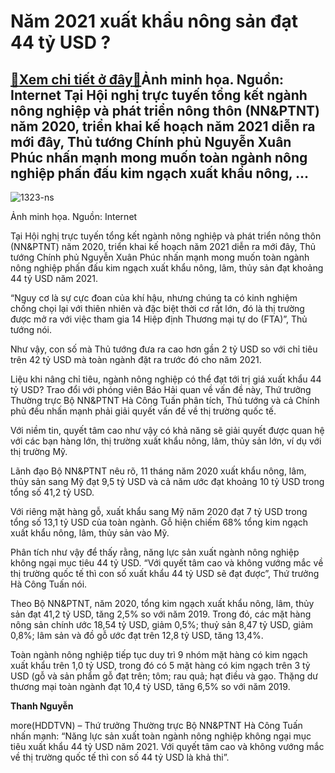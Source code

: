 Năm 2021 xuất khẩu nông sản đạt 44 tỷ USD ?
===========================================

[:gift:Xem chi tiết ở đây:gift:](https://hddtvn.com/nam-2021-xuat-khau-nong-san-dat-44-ty-usd/)Ảnh minh họa. Nguồn: Internet Tại Hội nghị trực tuyến tổng kết ngành nông nghiệp và phát triển nông thôn (NN&PTNT) năm 2020, triển khai kế hoạch năm 2021 diễn ra mới đây, Thủ tướng Chính phủ Nguyễn Xuân Phúc nhấn mạnh mong muốn toàn ngành nông nghiệp phấn đấu kim ngạch xuất khẩu nông, …
-----------------------------------------------------------------------------------------------------------------------------------------------------------------------------------------------------------------------------------------------------------------------------------------------





![1323-ns](https://hddtvn.com/wp-content/uploads/2021/01/1323_ns.jpg "Năm 2021 xuất khẩu nông sản đạt 44 tỷ USD ?")


Ảnh minh họa. Nguồn: Internet



Tại Hội nghị trực tuyến tổng kết ngành nông nghiệp và phát triển nông thôn (NN&PTNT) năm 2020, triển khai kế hoạch năm 2021 diễn ra mới đây, Thủ tướng Chính phủ Nguyễn Xuân Phúc nhấn mạnh mong muốn toàn ngành nông nghiệp phấn đấu kim ngạch xuất khẩu nông, lâm, thủy sản đạt khoảng 44 tỷ USD năm 2021.


“Nguy cơ là sự cực đoan của khí hậu, nhưng chúng ta có kinh nghiệm chống chọi lại với thiên nhiên và đặc biệt thời cơ rất lớn, đó là thị trường được mở ra với việc tham gia 14 Hiệp định Thương mại tự do (FTA)”, Thủ tướng nói.


Như vậy, con số mà Thủ tướng đưa ra cao hơn gần 2 tỷ USD so với chỉ tiêu trên 42 tỷ USD mà toàn ngành đặt ra trước đó cho năm 2021.


Liệu khi nâng chỉ tiêu, ngành nông nghiệp có thể đạt tới trị giá xuất khẩu 44 tỷ USD? Trao đổi với phóng viên Báo Hải quan về vấn đề này, Thứ trưởng Thường trực Bộ NN&PTNT Hà Công Tuấn phân tích, Thủ tướng và cả Chính phủ đều nhấn mạnh phải giải quyết vấn đề về thị trường quốc tế.


Với niềm tin, quyết tâm cao như vậy có khả năng sẽ giải quyết được quan hệ với các bạn hàng lớn, thị trường xuất khẩu nông, lâm, thủy sản lớn, ví dụ với thị trường Mỹ.


Lãnh đạo Bộ NN&PTNT nêu rõ, 11 tháng năm 2020 xuất khẩu nông, lâm, thủy sản sang Mỹ đạt 9,5 tỷ USD và cả năm ước đạt khoảng 10 tỷ USD trong tổng số 41,2 tỷ USD.


Với riêng mặt hàng gỗ, xuất khẩu sang Mỹ năm 2020 đạt 7 tỷ USD trong tổng số 13,1 tỷ USD của toàn ngành. Gỗ hiện chiếm 68% tổng kim ngạch xuất khẩu nông, lâm, thủy sản vào Mỹ.


Phân tích như vậy để thấy rằng, năng lực sản xuất ngành nông nghiệp không ngại mục tiêu 44 tỷ USD. “Với quyết tâm cao và không vướng mắc về thị trường quốc tế thì con số xuất khẩu 44 tỷ USD sẽ đạt được”, Thứ trưởng Hà Công Tuấn nói.


Theo Bộ NN&PTNT, năm 2020, tổng kim ngạch xuất khẩu nông, lâm, thủy sản đạt 41,2 tỷ USD, tăng 2,5% so với năm 2019. Trong đó, các mặt hàng nông sản chính ước 18,54 tỷ USD, giảm 0,5%; thuỷ sản 8,47 tỷ USD, giảm 0,8%; lâm sản và đồ gỗ ước đạt trên 12,8 tỷ USD, tăng 13,4%.


Toàn ngành nông nghiệp tiếp tục duy trì 9 nhóm mặt hàng có kim ngạch xuất khẩu trên 1,0 tỷ USD, trong đó có 5 mặt hàng có kim ngạch trên 3 tỷ USD (gỗ và sản phẩm gỗ đạt trên; tôm; rau quả; hạt điều và gạo. Thặng dư thương mại toàn ngành đạt 10,4 tỷ USD, tăng 6,5% so với năm 2019.




**Thanh Nguyễn**



more(HDDTVN) – Thứ trưởng Thường trực Bộ NN&PTNT Hà Công Tuấn nhấn mạnh: “Năng lực sản xuất toàn ngành nông nghiệp không ngại mục tiêu xuất khẩu 44 tỷ USD năm 2021. Với quyết tâm cao và không vướng mắc về thị trường quốc tế thì con số 44 tỷ USD là khả thi”.

